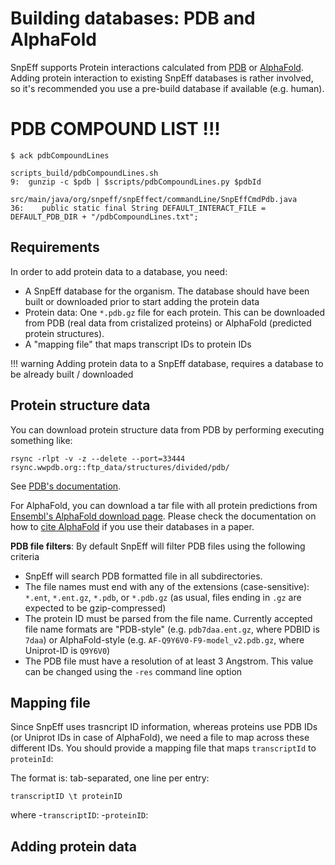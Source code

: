 # Building databases: PDB and AlphaFold

SnpEff supports Protein interactions calculated from [PDB](http://www.rcsb.org/) or [AlphaFold](https://alphafold.ebi.ac.uk/download).
Adding protein interaction to existing SnpEff databases is rather involved, so it's recommended you use a pre-build database if available (e.g. human).

# PDB COMPOUND LIST !!!

```
$ ack pdbCompoundLines

scripts_build/pdbCompoundLines.sh
9:	gunzip -c $pdb | $scripts/pdbCompoundLines.py $pdbId

src/main/java/org/snpeff/snpEffect/commandLine/SnpEffCmdPdb.java
36:    public static final String DEFAULT_INTERACT_FILE = DEFAULT_PDB_DIR + "/pdbCompoundLines.txt";
```


## Requirements

In order to add protein data to a database, you need:

- A SnpEff database for the organism. The database should have been built or downloaded prior to start adding the protein data
- Protein data: One `*.pdb.gz` file for each protein. This can be downloaded from PDB (real data from cristalized proteins) or AlphaFold (predicted protein structures).
- A "mapping file" that maps transcript IDs to protein IDs

!!! warning
   Adding protein data to a SnpEff database, requires a database to be already built / downloaded

## Protein structure data

You can download protein structure data from PDB by performing executing something like:
```
rsync -rlpt -v -z --delete --port=33444 rsync.wwpdb.org::ftp_data/structures/divided/pdb/
```
See [PDB's documentation](https://www.wwpdb.org/ftp/pdb-ftp-sites).

For AlphaFold, you can download a tar file with all protein predictions from [Ensembl's AlphaFold download page](https://alphafold.ebi.ac.uk/download).
Please check the documentation on how to [cite AlphaFold](https://alphafold.ebi.ac.uk/) if you use their databases in a paper.

**PDB file filters**: By default SnpEff will filter PDB files using the following criteria

- SnpEff will search PDB formatted file in all subdirectories.
- The file names must end with any of the extensions (case-sensitive): `*.ent`, `*.ent.gz`, `*.pdb`, or `*.pdb.gz` (as usual, files ending in `.gz` are expected to be gzip-compressed)
- The protein ID must be parsed from the file name. Currently accepted file name formats are "PDB-style" (e.g. `pdb7daa.ent.gz`, where PDBID is `7daa`) or AlphaFold-style (e.g. `AF-Q9Y6V0-F9-model_v2.pdb.gz`, where Uniprot-ID is `Q9Y6V0`)
- The PDB file must have a resolution of at least 3 Angstrom. This value can be changed using the `-res` command line option

## Mapping file

Since SnpEff uses trasncript ID information, whereas proteins use PDB IDs (or Uniprot IDs in case of AlphaFold), we need a file to map across these different IDs.
You should provide a mapping file that maps `transcriptId` to `proteinId`:

The format is: tab-separated, one line per entry:
```
transcriptID \t proteinID
```
where 
-`transcriptID`: 
-`proteinID`: 







## Adding protein data


